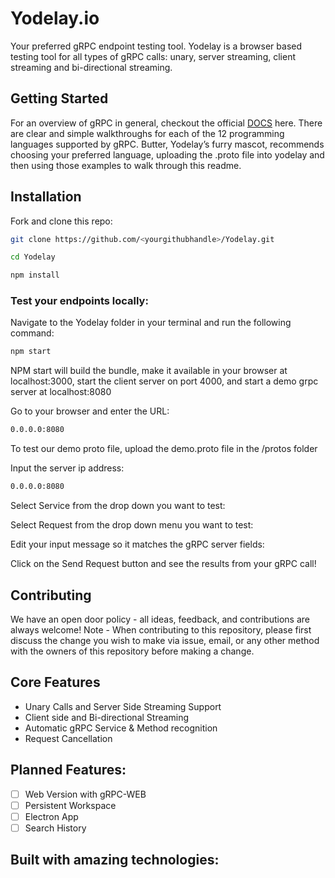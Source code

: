 # Yodelay.io

Your preferred gRPC endpoint testing tool. Yodelay is a browser based testing tool for all types of gRPC calls: unary, server streaming, client streaming and bi-directional streaming.

## Getting Started

For an overview of gRPC in general, checkout the official [DOCS](https://grpc.io/docs/) here. There are clear and simple walkthroughs for each of the 12 programming languages supported by gRPC. Butter, Yodelay’s furry mascot, recommends choosing your preferred language, uploading the .proto file into yodelay and then using those examples to walk through this readme.

## Installation

Fork and clone this repo:
```sh
git clone https://github.com/<yourgithubhandle>/Yodelay.git
```
```sh
cd Yodelay
 ```
 ```sh
npm install
```
### Test your endpoints locally:

Navigate to the Yodelay folder in your terminal and run the following command:
```sh
npm start
``` 
NPM start will build the bundle, make it available in your browser at localhost:3000, start the client server on port 4000, and start a demo grpc server at localhost:8080
 
Go to your browser and enter the URL: 
```sh
0.0.0.0:8080
``` 

To test our demo proto file, upload the demo.proto file in the /protos folder
 
Input the server ip address:
```sh
0.0.0.0:8080
``` 
Select Service from the drop down you want to test:

Select Request from the drop down menu you want to test:

Edit your input message so it matches the gRPC server fields:

Click on the Send Request button and see the results from your gRPC call!


## Contributing

We have an open door policy - all ideas, feedback, and contributions are always welcome!
Note - When contributing to this repository, please first discuss the change you wish to make via issue, email, or any other method with the owners of this repository before making a change.



## Core Features
* Unary Calls and Server Side Streaming Support
* Client side and Bi-directional Streaming
* Automatic gRPC Service & Method recognition
* Request Cancellation

## Planned Features:
- [ ] Web Version with gRPC-WEB
- [ ] Persistent Workspace
- [ ] Electron App
- [ ] Search History

## Built with amazing technologies:
<p float="left">
  <!-- <img src="./src/assets/" width="100"/>
  <img src="./src/assets/" width="120" />
  <img src="./src/assets/" width="160" /> -->
</p>

